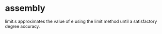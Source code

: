 # assembly
limit.s approximates the value of e using the limit method until a satisfactory degree accuracy.
